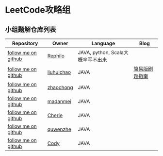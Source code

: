 # LeetCode攻略组

## 小组题解仓库列表

| Repository | Owner | Language | Blog |
| --- | --- | --- | --- |
| [follow me on github](<https://github.com/Rephilo/luandun>) | [Rephilo](https://github.com/Rephilo) | JAVA, python, Scala大概率写不出来 |  |
| [follow me on github](<https://github.com/SoledadVac/CommonLibForJava/tree/master/src/test/java/leetcode>) | [liuhuichao](https://leetcode-cn.com/u/plmmlhc/) | JAVA | [简易版刷题指南](https://blog.csdn.net/lhc1105/article/details/89684684) |
| [follow me on github](<https://github.com/sjzc66/algorithm/tree/master/src/main/java/com/sjzc/javaTest/leetcode>) | [zhaochong](https://github.com/sjzc66) | JAVA |  |
| [follow me on github](<https://github.com/madanmei/leetcode>) | [madanmei](https://github.com/madanmei/leetcode) | JAVA |  |
| [follow me on github](<https://github.com/xjcherie/algorithm>) | [Cherie](https://github.com/xjcherie) | JAVA |  |
| [follow me on github](<https://github.com/quwenzhe/leetcode>) | [quwenzhe](https://github.com/quwenzhe/leetcode) | JAVA |  |
| [follow me on github](<https://github.com/10cody/study/tree/master/src/main/java/com/cody/study/leetcode>) | [Cody](https://github.com/10cody) | JAVA |  |
